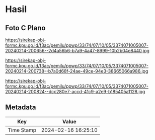 # Hasil

## Foto C Plano

https://sirekap-obj-formc.kpu.go.id/f3ac/pemilu/ppwp/33/74/07/10/05/3374071005007-20240214-200656--2d4a56b6-b7a9-4a47-8999-10b2b04e8440.jpg

https://sirekap-obj-formc.kpu.go.id/f3ac/pemilu/ppwp/33/74/07/10/05/3374071005007-20240214-200738--b7a0d68f-24ae-49ce-94e3-38665066a986.jpg

https://sirekap-obj-formc.kpu.go.id/f3ac/pemilu/ppwp/33/74/07/10/05/3374071005007-20240214-200824--dcc280e7-accd-41c9-a2e9-b185405a1128.jpg


## Metadata

| Key        | Value               |
| ---------- | ------------------- |
| Time Stamp | 2024-02-16 16:25:10 |



